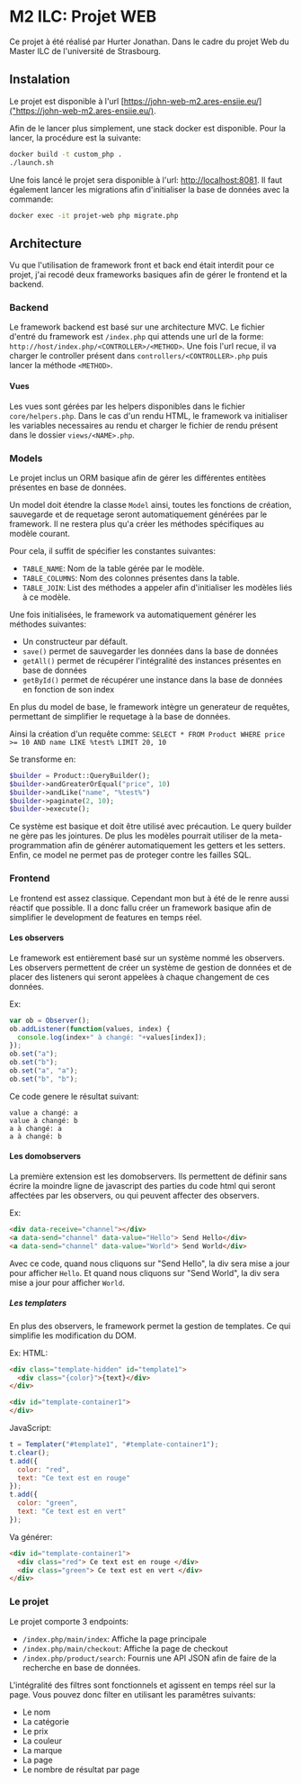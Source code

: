 # M2 ILC: Projet WEB

Ce projet à été réalisé par Hurter Jonathan. Dans le cadre du projet Web du Master ILC de l'université de Strasbourg.

## Instalation

Le projet est disponible à l'url [https://john-web-m2.ares-ensiie.eu/]("https://john-web-m2.ares-ensiie.eu/).

Afin de le lancer plus simplement, une stack docker est disponible. Pour la lancer, la procédure est la suivante:

```bash
docker build -t custom_php .
./launch.sh
```

Une fois lancé le projet sera disponible à l'url: [http://localhost:8081](http://localhost:8081).
Il faut également lancer les migrations afin d'initialiser la base de données avec la commande:

```bash
docker exec -it projet-web php migrate.php
```

## Architecture

Vu que l'utilisation de framework front et back end était interdit pour ce projet, j'ai recodé deux frameworks basiques afin de gérer le frontend et la backend.

### Backend

Le framework backend est basé sur une architecture MVC. Le fichier d'entré du framework est `/index.php` qui attends une url de la forme: `http://host/index.php/<CONTROLLER>/<METHOD>`.
Une fois l'url recue, il va charger le controller présent dans `controllers/<CONTROLLER>.php` puis lancer la méthode `<METHOD>`.

#### Vues

Les vues sont gérées par les helpers disponibles dans le fichier `core/helpers.php`. Dans le cas d'un rendu HTML, le framework va initialiser les variables necessaires au rendu et charger le fichier de rendu présent dans le dossier `views/<NAME>.php`.

### Models

Le projet inclus un ORM basique afin de gérer les différentes entitèes présentes en base de données.

Un model doit étendre la classe `Model` ainsi, toutes les fonctions de création, sauvegarde et de requetage seront automatiquement générées par le framework. Il ne restera plus qu'a créer les méthodes spécifiques au modèle courant.

Pour cela, il suffit de spécifier les constantes suivantes:

* `TABLE_NAME`: Nom de la table gérée par le modèle.
* `TABLE_COLUMNS`: Nom des colonnes présentes dans la table.
* `TABLE_JOIN`: List des méthodes a appeler afin d'initialiser les modèles liés à ce modèle.

Une fois initialisées, le framework va automatiquement générer les méthodes suivantes:

* Un constructeur par défault.
* `save()` permet de sauvegarder les données dans la base de données
* `getAll()` permet de récupérer l'intégralité des instances présentes en base de données
* `getById()` permet de récupérer une instance dans la base de données en fonction de son index

En plus du model de base, le framework intègre un generateur de requêtes, permettant de simplifier le requetage à la base de données.

Ainsi la création d'un requête comme: `SELECT * FROM Product WHERE price >= 10 AND name LIKE %test% LIMIT 20, 10`

Se transforme en:
```php
$builder = Product::QueryBuilder();
$builder->andGreaterOrEqual("price", 10)
$builder->andLike("name", "%test%")
$builder->paginate(2, 10);
$builder->execute();
```

Ce système est basique et doit être utilisé avec précaution. Le query builder ne gère pas les jointures. De plus les modèles pourrait utiliser de la meta-programmation afin de générer automatiquement les getters et les setters. Enfin, ce model ne permet pas de proteger contre les failles SQL.

### Frontend

Le frontend est assez classique. Cependant mon but à été de le renre aussi réactif que possible. Il a donc fallu créer un framework basique afin de simplifier le development de features en temps réel.

#### Les observers

Le framework est entièrement basé sur un système nommé les observers. Les observers permettent de créer un système de gestion de données et de placer des listeners qui seront appelèes à chaque changement de ces données.

Ex:

```javascript
var ob = Observer();
ob.addListener(function(values, index) {
  console.log(index+" à changé: "+values[index]);
});
ob.set("a");
ob.set("b");
ob.set("a", "a");
ob.set("b", "b");
```
Ce code genere le résultat suivant:

```
value a changé: a
value à changé: b
a à changé: a
a à changé: b
```

#### Les domobservers

La première extension est les domobservers. Ils permettent de définir sans écrire la moindre ligne de javascript des parties du code html qui seront affectées par les observers, ou qui peuvent affecter des observers.

Ex:
```html
<div data-receive="channel"></div>
<a data-send="channel" data-value="Hello"> Send Hello</div>
<a data-send="channel" data-value="World"> Send World</div>
```

Avec ce code, quand nous cliquons sur "Send Hello", la div sera mise a jour pour afficher `Hello`. Et quand nous cliquons sur "Send World", la div sera mise a jour pour afficher `World`.

##### Les templaters

En plus des observers, le framework permet la gestion de templates. Ce qui simplifie les modification du DOM.

Ex:
HTML:
```html
<div class="template-hidden" id="template1">
  <div class="{color}">{text}</div>
</div>

<div id="template-container1">
</div>
```

JavaScript:
```javascript
t = Templater("#template1", "#template-container1");
t.clear();
t.add({
  color: "red",
  text: "Ce text est en rouge"
});
t.add({
  color: "green",
  text: "Ce text est en vert"
});
```

Va générer:

```html
<div id="template-container1">
  <div class="red"> Ce text est en rouge </div>
  <div class="green"> Ce text est en vert </div>
</div>
```

### Le projet

Le projet comporte 3 endpoints:

* `/index.php/main/index`: Affiche la page principale
* `/index.php/main/checkout`: Affiche la page de checkout
* `/index.php/product/search`: Fournis une API JSON afin de faire de la recherche en base de données.

L'intégralité des filtres sont fonctionnels et agissent en temps réel sur la page. Vous pouvez donc filter en utilisant les paramêtres suivants:

* Le nom
* La catégorie
* Le prix
* La couleur
* La marque
* La page
* Le nombre de résultat par page

